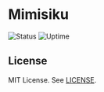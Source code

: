 # Mimisiku

![Status](https://status.mimisiku.dev/api/badge/3/status)
![Uptime](https://status.mimisiku.dev/api/badge/3/uptime)

## License

MIT License. See [LICENSE](LICENSE).